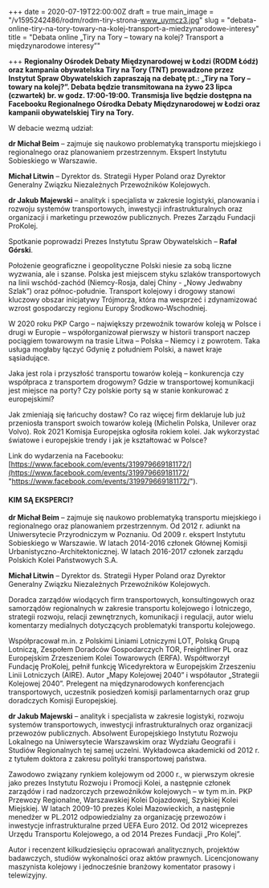 +++
date = 2020-07-19T22:00:00Z
draft = true
main_image = "/v1595242486/rodm/rodm-tiry-strona-www_uymcz3.jpg"
slug = "debata-online-tiry-na-tory-towary-na-kolej-transport-a-miedzynarodowe-interesy"
title = "Debata online „Tiry na Tory – towary na kolej? Transport a międzynarodowe interesy”"

+++
**Regionalny Ośrodek Debaty Międzynarodowej w Łodzi (RODM Łódź) oraz kampania obywatelska Tiry na Tory (TNT) prowadzone przez Instytut Spraw Obywatelskich zapraszają na debatę pt.: „Tiry na Tory – towary na kolej?”. Debata będzie transmitowana na żywo 23 lipca (czwartek) br. w godz. 17:00-19:00. Transmisja live będzie dostępna na Facebooku Regionalnego Ośrodka Debaty Międzynarodowej w Łodzi oraz kampanii obywatelskiej Tiry na Tory.**

W debacie wezmą udział:

**dr Michał Beim** – zajmuje się naukowo problematyką transportu miejskiego i regionalnego oraz planowaniem przestrzennym. Ekspert Instytutu Sobieskiego w Warszawie. 

**Michał Litwin** – Dyrektor ds. Strategii Hyper Poland oraz Dyrektor Generalny Związku Niezależnych Przewoźników Kolejowych.

**dr Jakub Majewski** – analityk i specjalista w zakresie logistyki, planowania i rozwoju systemów transportowych, inwestycji infrastrukturalnych oraz organizacji i marketingu przewozów publicznych. Prezes Zarządu Fundacji ProKolej.

Spotkanie poprowadzi Prezes Instytutu Spraw Obywatelskich – **Rafał Górski**.

Położenie geograficzne i geopolityczne Polski niesie za sobą liczne wyzwania, ale i szanse. Polska jest miejscem styku szlaków transportowych na linii wschód-zachód (Niemcy-Rosja, dalej Chiny - „Nowy Jedwabny Szlak”) oraz północ-południe. Transport kolejowy i drogowy stanowi kluczowy obszar inicjatywy Trójmorza, która ma wesprzeć i zdynamizować wzrost gospodarczy regionu Europy Środkowo-Wschodniej.

W 2020 roku PKP Cargo – największy przewoźnik towarów koleją w Polsce i drugi w Europie – współorganizował pierwszy w historii transport naczep pociągiem towarowym na trasie Litwa – Polska – Niemcy i z powrotem. Taka usługa mogłaby łączyć Gdynię z południem Polski, a nawet kraje sąsiadujące.

Jaka jest rola i przyszłość transportu towarów koleją – konkurencja czy współpraca z transportem drogowym? Gdzie w transportowej komunikacji jest miejsce na porty? Czy polskie porty są w stanie konkurować z europejskimi?

Jak zmieniają się łańcuchy dostaw? Co raz więcej firm deklaruje lub już przeniosła transport swoich towarów koleją (Michelin Polska, Unilever oraz Volvo). Rok 2021 Komisja Europejska ogłosiła rokiem kolei. Jak wykorzystać światowe i europejskie trendy i jak je kształtować w Polsce?

Link do wydarzenia na Facebooku: [https://www.facebook.com/events/319979669181172/](https://www.facebook.com/events/319979669181172/ "https://www.facebook.com/events/319979669181172/").

#### KIM SĄ EKSPERCI?

**dr Michał Beim** – zajmuje się naukowo problematyką transportu miejskiego i regionalnego oraz planowaniem przestrzennym. Od 2012 r. adiunkt na Uniwersytecie Przyrodniczym w Poznaniu. Od 2009 r. ekspert Instytutu Sobieskiego w Warszawie. W latach 2014-2016 członek Głównej Komisji Urbanistyczno-Architektonicznej. W latach 2016-2017 członek zarządu Polskich Kolei Państwowych S.A.

**Michał Litwin** – Dyrektor ds. Strategii Hyper Poland oraz Dyrektor Generalny Związku Niezależnych Przewoźników Kolejowych.

Doradca zarządów wiodących firm transportowych, konsultingowych oraz samorządów regionalnych w zakresie transportu kolejowego i lotniczego, strategii rozwoju, relacji zewnętrznych, komunikacji i regulacji, autor wielu komentarzy medialnych dotyczących problematyki transportu kolejowego.

Współpracował m.in. z Polskimi Liniami Lotniczymi LOT, Polską Grupą Lotniczą, Zespołem Doradców Gospodarczych TOR, Freightliner PL oraz Europejskim Zrzeszeniem Kolei Towarowych (ERFA). Współtworzył Fundację ProKolej, pełnił funkcję Wicedyrektora w Europejskim Zrzeszeniu Linii Lotniczych (AIRE). Autor „Mapy Kolejowej 2040” i współautor „Strategii Kolejowej 2040”. Prelegent na międzynarodowych konferencjach transportowych, uczestnik posiedzeń komisji parlamentarnych oraz grup doradczych Komisji Europejskiej.

**dr Jakub Majewski** – analityk i specjalista w zakresie logistyki, rozwoju systemów transportowych, inwestycji infrastrukturalnych oraz organizacji przewozów publicznych. Absolwent Europejskiego Instytutu Rozwoju Lokalnego na Uniwersytecie Warszawskim oraz Wydziału Geografii i Studiów Regionalnych tej samej uczelni. Wykładowca akademicki od 2012 r. z tytułem doktora z zakresu polityki transportowej państwa.

Zawodowo związany rynkiem kolejowym od 2000 r., w pierwszym okresie jako prezes Instytutu Rozwoju i Promocji Kolei, a następnie członek zarządów i rad nadzorczych przewoźników kolejowych – w tym m.in. PKP Przewozy Regionalne, Warszawskiej Kolei Dojazdowej, Szybkiej Kolei Miejskiej. W latach 2009-10 prezes Kolei Mazowieckich, a następnie menedżer w PL.2012 odpowiedzialny za organizację przewozów i inwestycje infrastrukturalne przed UEFA Euro 2012. Od 2012 wiceprezes Urzędu Transportu Kolejowego, a od 2014 Prezes Fundacji „Pro Kolej”.

Autor i recenzent kilkudziesięciu opracowań analitycznych, projektów badawczych, studiów wykonalności oraz aktów prawnych. Licencjonowany maszynista kolejowy i jednocześnie branżowy komentator prasowy i telewizyjny.